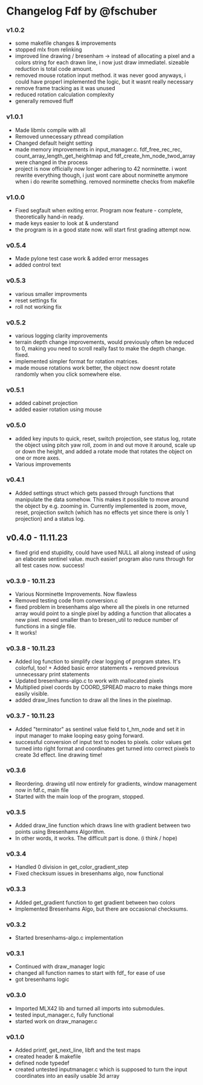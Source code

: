 # Changelog Fdf by @fschuber

### v1.0.2
- some makefile changes & improvements
- stopped mlx from relinking
- improved line drawing / bresenham -> instead of allocating a pixel and a colors string for each drawn line, i now just draw immediatel. sizeable reduction is total code amount.
- removed mouse rotation input method. it was never good anyways, i could have properl implemented the logic, but it wasnt really necessary
- remove frame tracking as it was unused
- reduced rotation calculation complexity
- generally removed fluff

### v1.0.1
- Made libmlx compile with all
- Removed unnecessary pthread compilation
- Changed default height setting
- made memory improvements in input_manager.c. fdf_free_rec_rec, count_array_length_get_heightmap and fdf_create_hm_node_twod_array were changed in the process
- project is now officially now longer adhering to 42 norminette. i wont rewrite everything though, i just wont care about norminette anymore when i do rewrite something. removed norminette checks from makefile

### v1.0.0
- Fixed segfault when exiting error. Program now feature - complete, theoretically hand-in ready.
- made keys easier to look at & understand
- the program is in a good state now. will start first grading attempt now.

### v0.5.4
- Made pylone test case work & added error messages
- added control text

### v0.5.3
- various smaller improvments
- reset settings fix
- roll not working fix

### v0.5.2
- various logging clarity improvements
- terrain depth change improvements, would previously often be reduced to 0, making you need to scroll really fast to make the depth change. fixed.
- implemented simpler format for rotation matrices.
- made mouse rotations work better, the object now doesnt rotate randomly when you click somewhere else.

### v0.5.1
- added cabinet projection
- added easier rotation using mouse

### v0.5.0 
- added key inputs to quick, reset, switch projection, see status log, rotate the object using pitch yaw roll, zoom in and out move it around, scale up or down the height, and added a rotate mode that rotates the object on one or more axes.
- Various improvements

### v0.4.1
- Added settings struct which gets passed through functions that manipulate the data somehow. This makes it possible to move around the object by e.g. zooming in. Currently implemented is zoom, move, reset, projection switch (which has no effects yet since there is only 1 projection) and a status log.

## v0.4.0 - 11.11.23
- fixed grid end stupidity, could have used NULL all along instead of using an elaborate sentinel value. much easier! program also runs through for all test cases now. success!

### v0.3.9 - 10.11.23
- Various Norminette Improvements. Now flawless
- Removed testing code from conversion.c
- fixed problem in bresenhams algo where all the pixels in one returned array would point to a single pixel by adding a function that allocates a new pixel. moved smaller than to bresen_util to reduce number of functions in a single file.
- It works!

### v0.3.8 - 10.11.23
- Added log function to simplify clear logging of program states. It's colorful, too! + Added basic error statements + removed previous unnecessary print statements
- Updated bresenhams-algo.c to work with mallocated pixels
- Multiplied pixel coords by COORD_SPREAD macro to make things more easily visible.
- added draw_lines function to draw all the lines in the pixelmap.

### v0.3.7 - 10.11.23
- Added "terminator" as sentinel value field to t_hm_node and set it in input manager to make looping easy going forward.
- successful conversion of input text to nodes to pixels. color values get turned into right format and coordinates get turned into correct pixels to create 3d effect. line drawing time!

### v0.3.6
- Reordering. drawing util now entirely for gradients, window management now in fdf.c, main file
- Started with the main loop of the program, stopped.

### v0.3.5
- Added draw_line function which draws line with gradient between two points using Bresenhams Algorithm.
- In other words, it works. The difficult part is done. (i think / hope)

### v0.3.4
- Handled 0 division in get_color_gradient_step
- Fixed checksum issues in bresenhams algo, now functional

### v0.3.3
- Added get_gradient function to get gradient between two colors
- Implemented Bresenhams Algo, but there are occasional checksums.

### v0.3.2
- Started bresenhams-algo.c implementation

### v0.3.1
- Continued with draw_manager logic
- changed all function names to start with fdf_ for ease of use
- got bresenhams logic

### v0.3.0
- Imported MLX42 lib and turned all imports into submodules.
- tested input_manager.c, fully functional
- started work on draw_manager.c

### v0.1.0
- Added printf, get_next_line, libft and the test maps
- created header & makefile
- defined node typedef
- created untested inputmanager.c which is supposed to turn the input coordinates into an easily usable 3d array

